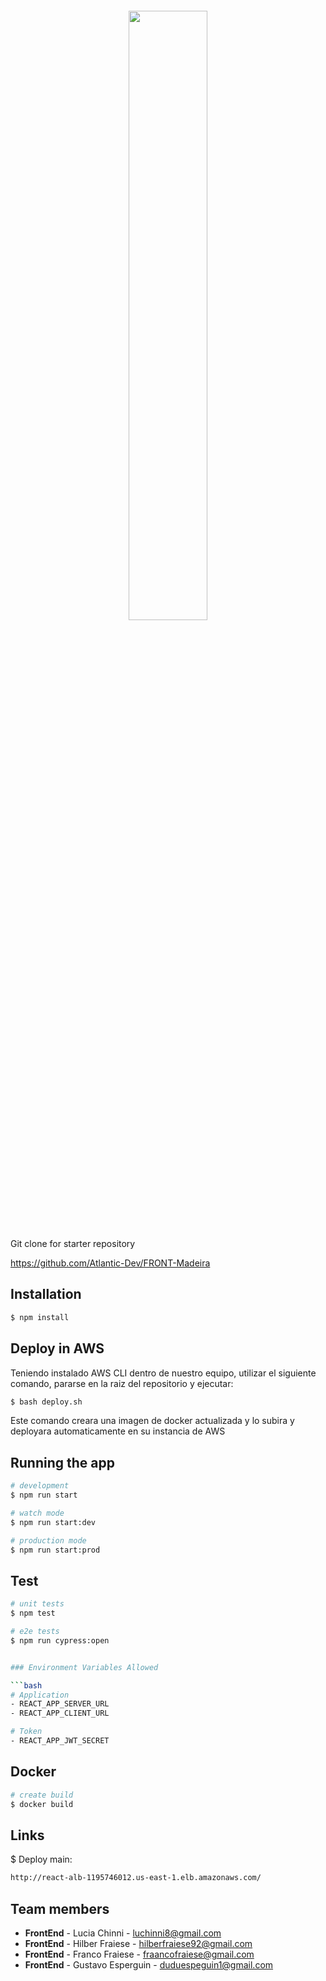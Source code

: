 <p align="center">
<code>
<img width="50%"heigth="50%" src="https://res.cloudinary.com/db0jqczp4/image/upload/v1663529605/Banner.45044716e3473aa288dd_wei4gu.png">
</code>
</p>

Git clone for starter repository

https://github.com/Atlantic-Dev/FRONT-Madeira


## Installation

```bash
$ npm install
```

## Deploy in AWS
Teniendo instalado AWS CLI dentro de nuestro equipo, utilizar el siguiente comando, pararse en la raiz del repositorio y ejecutar:

```bash
$ bash deploy.sh
```
Este comando creara una imagen de docker actualizada y lo subira y deployara automaticamente en su instancia de AWS


## Running the app

```bash
# development
$ npm run start

# watch mode
$ npm run start:dev

# production mode
$ npm run start:prod
```

## Test

```bash
# unit tests
$ npm test

# e2e tests
$ npm run cypress:open


### Environment Variables Allowed

```bash
# Application
- REACT_APP_SERVER_URL
- REACT_APP_CLIENT_URL

# Token
- REACT_APP_JWT_SECRET
```

## Docker

```bash
# create build
$ docker build

```

## Links

$ Deploy main:

```bash
http://react-alb-1195746012.us-east-1.elb.amazonaws.com/
```

## Team members

- **FrontEnd** - Lucia Chinni - luchinni8@gmail.com
- **FrontEnd** - Hilber Fraiese - hilberfraiese92@gmail.com
- **FrontEnd** - Franco Fraiese - fraancofraiese@gmail.com
- **FrontEnd** - Gustavo Esperguin - duduespeguin1@gmail.com
